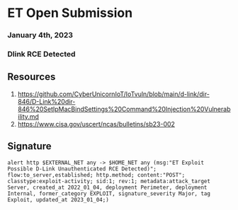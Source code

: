 # ET Open Submission
### January 4th, 2023
### Dlink RCE Detected


## Resources

1. https://github.com/CyberUnicornIoT/IoTvuln/blob/main/d-link/dir-846/D-Link%20dir-846%20SetIpMacBindSettings%20Command%20Injection%20Vulnerability.md
2. https://www.cisa.gov/uscert/ncas/bulletins/sb23-002

## Signature

```alert http $EXTERNAL_NET any -> $HOME_NET any (msg:"ET Exploit Possible D-Link Unauthenticated RCE Detected)"; flow:to_server,established; http.method; content:"POST";  classtype:exploit-activity; sid:1; rev:1; metadata:attack_target Server, created_at 2022_01_04, deployment Perimeter, deployment Internal, former_category EXPLOIT, signature_severity Major, tag Exploit, updated_at 2023_01_04;)```
